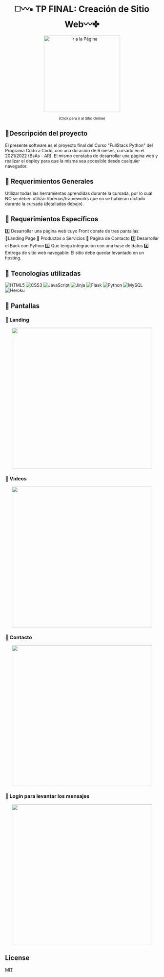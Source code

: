 <div align="center">


# ◻️〰️▪️ TP FINAL: Creación de Sitio Web〰️✤

<p align="center">


  <a href="https://atahualpadancing.herokuapp.com"><img width="250" title="Ir a la Página" src="https://user-images.githubusercontent.com/88113403/192395694-374477fd-660c-45a8-bdc7-83292f34cdcb.jpg"></a>
  
  <small>(Click para ir al Sitio Online)</small>
</p>

</div>

## 🔵Descripción del proyecto
El presente software es el proyecto final del Curso "FullStack Python" del Programa Codo a Codo, con una duración de 6 meses, cursado en el 2021/2022 (BsAs - AR).
El mismo constaba de desarrollar una página web y realizar el deploy para que la misma sea accesible desde cualquier navegador.


## 🔵 Requerimientos Generales

Utilizar todas las herramientas aprendidas durante la cursada, por lo cual NO se deben utilizar librerias/frameworks que no se hubieran dictado durante la cursada (detalladas debajo). 


## 🔵 Requerimientos Específicos

 1️⃣ Desarrollar una página web cuyo Front conste de tres pantallas:   🔸Landing Page    🔸 Productos o Servicios   🔸 Página de Contacto
 2️⃣ Desarrollar el Back con Python 
 3️⃣ Que tenga integración con una base de datos
 4️⃣ Entrega de sitio web navegable: El sitio debe quedar levantado en un hosting.

  
## 🔵 Tecnologías utilizadas

![HTML5](https://img.shields.io/badge/-HTML5-%23F11423?style=flat-square&logo=html5&logoColor=ffffff)
![CSS3](https://img.shields.io/badge/-CSS3-%231572B6?style=flat-square&logo=css3)
![JavaScript](https://img.shields.io/badge/javascript-%23323330.svg?style=flat-the-badge&logo=javascript&logoColor=%23F7DF1E)
![Jinja](https://img.shields.io/badge/jinja-white.svg?style=flat-the-badge&logo=jinja&logoColor=black)
![Flask](https://img.shields.io/badge/flask-%23000.svg?style=flat-the-badge&logo=flask&logoColor=white)
![Python](http://img.shields.io/badge/-Python-DAD031?style=flat-square&logo=python)
![MySQL](https://img.shields.io/badge/mysql-%2300f.svg?style=flat-the-badge&logo=mysql&logoColor=white)
![Heroku](https://img.shields.io/badge/-Heroku-430098?style=flat-square&logo=heroku)


## 🔵 Pantallas
### 🔸 Landing

<p align="center">
  <img width="460" src="https://user-images.githubusercontent.com/88113403/192397827-1c8211ac-f353-4183-91e9-b3d471c719ab.jpg">
</p>

### 🔸 Videos

<p align="center">
  <img width="460" src="https://user-images.githubusercontent.com/88113403/192398470-ce3b9494-41d4-470e-aa56-0bcf7c7e5d1d.jpg">
</p>

### 🔸 Contacto
<p align="center">
  <img width="460" src="https://user-images.githubusercontent.com/88113403/192398926-24192962-9933-40dd-ab89-e6426823f8c6.jpg">
</p>

### 🔸 Login para levantar los mensajes

<p align="center">
  <img width="460" src="https://user-images.githubusercontent.com/88113403/192398457-afab8f4b-4c6c-4fbb-854d-51367a533711.png">
</p>


## License
[MIT](https://choosealicense.com/licenses/mit/)

